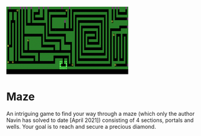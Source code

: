 ![Alt text](images/mazeAnimated.gif)

Maze
====

An intriguing game to find your way through a maze (which only the author Navin has solved to date [April 2021]) consisting of 4 sections, portals and wells. Your goal is to reach and secure a precious diamond.
